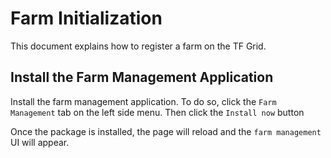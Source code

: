 # Farm Initialization

This document explains how to register a farm on the TF Grid.

## Install the Farm Management Application

Install the farm management application. To do so, click the `Farm Management` tab on the left side menu.
Then click the `Install now` button

Once the package is installed, the page will reload and the `farm management` UI will appear.